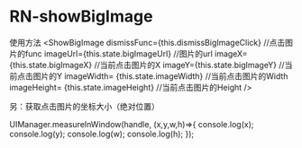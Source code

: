 # RN-showBigImage
使用方法
<ShowBigImage dismissFunc={this.dismissBigImageClick} //点击图片的func
              imageUrl={this.state.bigImageUrl} //图片的url
              imageX={this.state.bigImageX} //当前点击图片的X
              imageY={this.state.bigImageY} //当前点击图片的Y
              imageWidth= {this.state.imageWidth} //当前点击图片的Width
              imageHeight= {this.state.imageHeight} //当前点击图片的Height
/>

另：获取点击图片的坐标大小（绝对位置）


UIManager.measureInWindow(handle, (x,y,w,h)=>{
            console.log(x);
            console.log(y);
            console.log(w);
            console.log(h);
        });
